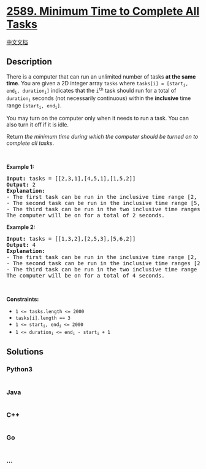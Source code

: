 # [2589. Minimum Time to Complete All Tasks](https://leetcode.com/problems/minimum-time-to-complete-all-tasks)

[中文文档](/solution/2500-2599/2589.Minimum%20Time%20to%20Complete%20All%20Tasks/README.md)

## Description

<p>There is a computer that can run an unlimited number of tasks <strong>at the same time</strong>. You are given a 2D integer array <code>tasks</code> where <code>tasks[i] = [start<sub>i</sub>, end<sub>i</sub>, duration<sub>i</sub>]</code> indicates that the <code>i<sup>th</sup></code> task should run for a total of <code>duration<sub>i</sub></code> seconds (not necessarily continuous) within the <strong>inclusive</strong> time range <code>[start<sub>i</sub>, end<sub>i</sub>]</code>.</p>

<p>You may turn on the computer only when it needs to run a task. You can also turn it off if it is idle.</p>

<p>Return <em>the minimum time during which the computer should be turned on to complete all tasks</em>.</p>

<p>&nbsp;</p>
<p><strong class="example">Example 1:</strong></p>

<pre>
<strong>Input:</strong> tasks = [[2,3,1],[4,5,1],[1,5,2]]
<strong>Output:</strong> 2
<strong>Explanation:</strong> 
- The first task can be run in the inclusive time range [2, 2].
- The second task can be run in the inclusive time range [5, 5].
- The third task can be run in the two inclusive time ranges [2, 2] and [5, 5].
The computer will be on for a total of 2 seconds.
</pre>

<p><strong class="example">Example 2:</strong></p>

<pre>
<strong>Input:</strong> tasks = [[1,3,2],[2,5,3],[5,6,2]]
<strong>Output:</strong> 4
<strong>Explanation:</strong> 
- The first task can be run in the inclusive time range [2, 3].
- The second task can be run in the inclusive time ranges [2, 3] and [5, 5].
- The third task can be run in the two inclusive time range [5, 6].
The computer will be on for a total of 4 seconds.
</pre>

<p>&nbsp;</p>
<p><strong>Constraints:</strong></p>

<ul>
	<li><code>1 &lt;= tasks.length &lt;= 2000</code></li>
	<li><code>tasks[i].length == 3</code></li>
	<li><code>1 &lt;= start<sub>i</sub>, end<sub>i</sub> &lt;= 2000</code></li>
	<li><code>1 &lt;= duration<sub>i</sub> &lt;= end<sub>i</sub> - start<sub>i</sub> + 1 </code></li>
</ul>


## Solutions

<!-- tabs:start -->

### **Python3**

```python

```

### **Java**

```java

```

### **C++**

```cpp

```

### **Go**

```go

```

### **...**

```

```

<!-- tabs:end -->